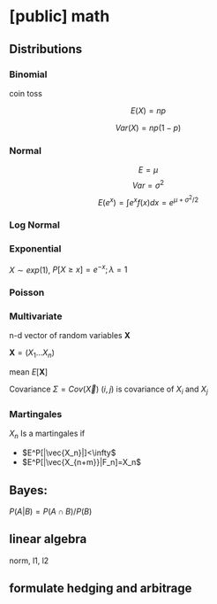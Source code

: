 # [public] math

## Distributions

### Binomial

coin toss

$$ E(X)=np
$$

$$Var(X)=np(1-p)$$

### Normal
$$ E = \mu $$
$$ Var = \sigma^2 $$
$$ E(e^x)=\int e^x f(x) dx = e^{\mu+\sigma^2/2}$$
### Log Normal


### Exponential

$X \sim exp(1)$, 
$P[X \ge x]=e^{-x}; \lambda=1$

### Poisson

### Multivariate

n-d vector of random variables $\mathbf{X}$

$\mathbf{X} = (X_1...X_n)$

mean $E[\mathbf{X}]$

Covariance $\Sigma=Cov(\vec{X})$
$(i,j)$ is covariance of $X_i$ and ${X_j}$

### Martingales

$X_n$ Is a martingales if
- $E^P[|\vec{X_n}|]<\infty$
- $E^P[|\vec{X_{n+m}}|F_n]=X_n$

## Bayes:

$P(A|B)=P(A \cap B)/P(B)$


## linear algebra

norm, l1, l2


## formulate hedging and arbitrage